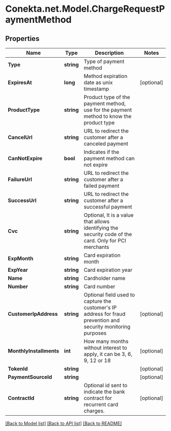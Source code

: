 # Conekta.net.Model.ChargeRequestPaymentMethod

## Properties

Name | Type | Description | Notes
------------ | ------------- | ------------- | -------------
**Type** | **string** | Type of payment method | 
**ExpiresAt** | **long** | Method expiration date as unix timestamp | [optional] 
**ProductType** | **string** | Product type of the payment method, use for the payment method to know the product type | 
**CancelUrl** | **string** | URL to redirect the customer after a canceled payment | 
**CanNotExpire** | **bool** | Indicates if the payment method can not expire | 
**FailureUrl** | **string** | URL to redirect the customer after a failed payment | 
**SuccessUrl** | **string** | URL to redirect the customer after a successful payment | 
**Cvc** | **string** | Optional, It is a value that allows identifying the security code of the card. Only for PCI merchants | 
**ExpMonth** | **string** | Card expiration month | 
**ExpYear** | **string** | Card expiration year | 
**Name** | **string** | Cardholder name | 
**Number** | **string** | Card number | 
**CustomerIpAddress** | **string** | Optional field used to capture the customer&#39;s IP address for fraud prevention and security monitoring purposes | [optional] 
**MonthlyInstallments** | **int** | How many months without interest to apply, it can be 3, 6, 9, 12 or 18 | [optional] 
**TokenId** | **string** |  | [optional] 
**PaymentSourceId** | **string** |  | [optional] 
**ContractId** | **string** | Optional id sent to indicate the bank contract for recurrent card charges. | [optional] 

[[Back to Model list]](../README.md#documentation-for-models) [[Back to API list]](../README.md#documentation-for-api-endpoints) [[Back to README]](../README.md)


